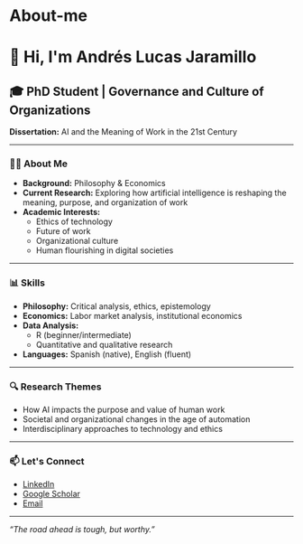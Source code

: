 # About-me
# 👋 Hi, I'm Andrés Lucas Jaramillo

## 🎓 PhD Student | Governance and Culture of Organizations  
**Dissertation:** AI and the Meaning of Work in the 21st Century

---

### 🧑‍🎓 About Me

- **Background:** Philosophy & Economics  
- **Current Research:** Exploring how artificial intelligence is reshaping the meaning, purpose, and organization of work  
- **Academic Interests:**  
  - Ethics of technology  
  - Future of work  
  - Organizational culture  
  - Human flourishing in digital societies

---

### 📊 Skills

- **Philosophy:** Critical analysis, ethics, epistemology
- **Economics:** Labor market analysis, institutional economics
- **Data Analysis:**  
  - R (beginner/intermediate)  
  - Quantitative and qualitative research
- **Languages:** Spanish (native), English (fluent)

---

### 🔍 Research Themes

- How AI impacts the purpose and value of human work
- Societal and organizational changes in the age of automation
- Interdisciplinary approaches to technology and ethics

---

### 📫 Let's Connect

- [LinkedIn](https://www.linkedin.com/in/andreslucasj)  
- [Google Scholar](#) <!-- Add your profile link if available -->
- [Email](mailto:alucasjaram@unav.es)

---

*“The road ahead is tough, but worthy.”*
